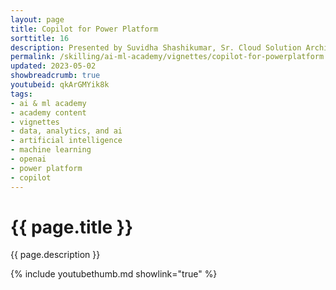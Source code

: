 ```yaml
---
layout: page
title: Copilot for Power Platform
sorttitle: 16
description: Presented by Suvidha Shashikumar, Sr. Cloud Solution Architect @ Microsoft. Microsoft Power Platform has made significant strides in democratizing development experiences through AI-powered tools since 2021. The platform's latest features, including GPT-based AI capabilities and copilot, enable more individuals to create innovative solutions with natural language, thus empowering citizen developers and end-users. This 15-minute video provides an overview of all AI capabilities in the platform to date, demonstrating how individuals can benefit from them.
permalink: /skilling/ai-ml-academy/vignettes/copilot-for-powerplatform
updated: 2023-05-02
showbreadcrumb: true
youtubeid: qkArGMYik8k
tags: 
- ai & ml academy
- academy content
- vignettes
- data, analytics, and ai
- artificial intelligence
- machine learning
- openai
- power platform
- copilot
---
```


# {{ page.title }}

{{ page.description }}

{% include youtubethumb.md showlink="true" %}